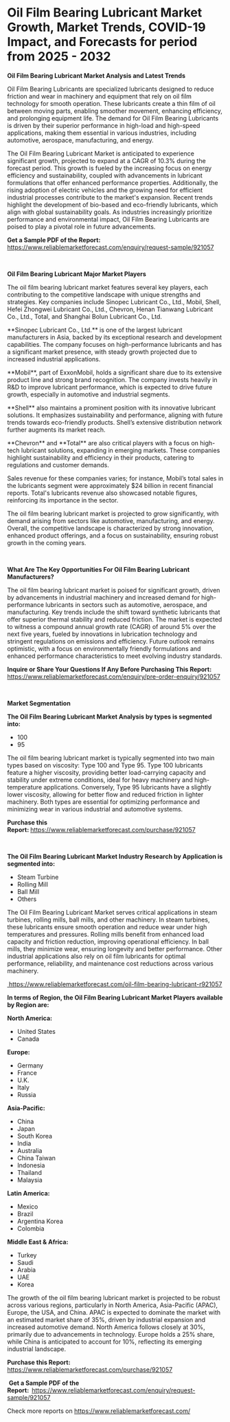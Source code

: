 <p><h1>Oil Film Bearing Lubricant Market Growth, Market Trends, COVID-19 Impact, and Forecasts for period from 2025 - 2032</h1></p><p><strong>Oil Film Bearing Lubricant Market Analysis and Latest Trends</strong></p>
<p><p>Oil Film Bearing Lubricants are specialized lubricants designed to reduce friction and wear in machinery and equipment that rely on oil film technology for smooth operation. These lubricants create a thin film of oil between moving parts, enabling smoother movement, enhancing efficiency, and prolonging equipment life. The demand for Oil Film Bearing Lubricants is driven by their superior performance in high-load and high-speed applications, making them essential in various industries, including automotive, aerospace, manufacturing, and energy.</p><p>The Oil Film Bearing Lubricant Market is anticipated to experience significant growth, projected to expand at a CAGR of 10.3% during the forecast period. This growth is fueled by the increasing focus on energy efficiency and sustainability, coupled with advancements in lubricant formulations that offer enhanced performance properties. Additionally, the rising adoption of electric vehicles and the growing need for efficient industrial processes contribute to the market's expansion. Recent trends highlight the development of bio-based and eco-friendly lubricants, which align with global sustainability goals. As industries increasingly prioritize performance and environmental impact, Oil Film Bearing Lubricants are poised to play a pivotal role in future advancements.</p></p>
<p><strong>Get a Sample PDF of the Report:&nbsp;</strong> <a href="https://www.reliablemarketforecast.com/enquiry/request-sample/921057?utm_campaign=2140&utm_medium=2&utm_source=Github&utm_content=ia&utm_term=01022025&utm_id=oil-film-bearing-lubricant">https://www.reliablemarketforecast.com/enquiry/request-sample/921057</a></p>
<p>&nbsp;</p>
<p><strong>Oil Film Bearing Lubricant Major Market Players</strong></p>
<p><p>The oil film bearing lubricant market features several key players, each contributing to the competitive landscape with unique strengths and strategies. Key companies include Sinopec Lubricant Co., Ltd., Mobil, Shell, Hefei Zhongwei Lubricant Co., Ltd., Chevron, Henan Tianwang Lubricant Co., Ltd., Total, and Shanghai Bolun Lubricant Co., Ltd.</p><p>**Sinopec Lubricant Co., Ltd.** is one of the largest lubricant manufacturers in Asia, backed by its exceptional research and development capabilities. The company focuses on high-performance lubricants and has a significant market presence, with steady growth projected due to increased industrial applications.</p><p>**Mobil**, part of ExxonMobil, holds a significant share due to its extensive product line and strong brand recognition. The company invests heavily in R&D to improve lubricant performance, which is expected to drive future growth, especially in automotive and industrial segments.</p><p>**Shell** also maintains a prominent position with its innovative lubricant solutions. It emphasizes sustainability and performance, aligning with future trends towards eco-friendly products. Shell’s extensive distribution network further augments its market reach.</p><p>**Chevron** and **Total** are also critical players with a focus on high-tech lubricant solutions, expanding in emerging markets. These companies highlight sustainability and efficiency in their products, catering to regulations and customer demands.</p><p>Sales revenue for these companies varies; for instance, Mobil’s total sales in the lubricants segment were approximately $24 billion in recent financial reports. Total's lubricants revenue also showcased notable figures, reinforcing its importance in the sector.</p><p>The oil film bearing lubricant market is projected to grow significantly, with demand arising from sectors like automotive, manufacturing, and energy. Overall, the competitive landscape is characterized by strong innovation, enhanced product offerings, and a focus on sustainability, ensuring robust growth in the coming years.</p></p>
<p>&nbsp;</p>
<p><strong>What Are The Key Opportunities For Oil Film Bearing Lubricant Manufacturers?</strong></p>
<p><p>The oil film bearing lubricant market is poised for significant growth, driven by advancements in industrial machinery and increased demand for high-performance lubricants in sectors such as automotive, aerospace, and manufacturing. Key trends include the shift toward synthetic lubricants that offer superior thermal stability and reduced friction. The market is expected to witness a compound annual growth rate (CAGR) of around 5% over the next five years, fueled by innovations in lubrication technology and stringent regulations on emissions and efficiency. Future outlook remains optimistic, with a focus on environmentally friendly formulations and enhanced performance characteristics to meet evolving industry standards.</p></p>
<p><strong>Inquire or Share Your Questions If Any Before Purchasing This Report:</strong> <a href="https://www.reliablemarketforecast.com/enquiry/pre-order-enquiry/921057?utm_campaign=2140&utm_medium=2&utm_source=Github&utm_content=ia&utm_term=01022025&utm_id=oil-film-bearing-lubricant">https://www.reliablemarketforecast.com/enquiry/pre-order-enquiry/921057</a></p>
<p>&nbsp;</p>
<p><strong>Market Segmentation</strong></p>
<p><strong>The Oil Film Bearing Lubricant Market Analysis by types is segmented into:</strong></p>
<p><ul><li>100</li><li>95</li></ul></p>
<p><p>The oil film bearing lubricant market is typically segmented into two main types based on viscosity: Type 100 and Type 95. Type 100 lubricants feature a higher viscosity, providing better load-carrying capacity and stability under extreme conditions, ideal for heavy machinery and high-temperature applications. Conversely, Type 95 lubricants have a slightly lower viscosity, allowing for better flow and reduced friction in lighter machinery. Both types are essential for optimizing performance and minimizing wear in various industrial and automotive systems.</p></p>
<p><strong>Purchase this Report:&nbsp;</strong><a href="https://www.reliablemarketforecast.com/purchase/921057?utm_campaign=2140&utm_medium=2&utm_source=Github&utm_content=ia&utm_term=01022025&utm_id=oil-film-bearing-lubricant">https://www.reliablemarketforecast.com/purchase/921057</a></p>
<p>&nbsp;</p>
<p><strong>The Oil Film Bearing Lubricant Market Industry Research by Application is segmented into:</strong></p>
<p><ul><li>Steam Turbine</li><li>Rolling Mill</li><li>Ball Mill</li><li>Others</li></ul></p>
<p><p>The Oil Film Bearing Lubricant Market serves critical applications in steam turbines, rolling mills, ball mills, and other machinery. In steam turbines, these lubricants ensure smooth operation and reduce wear under high temperatures and pressures. Rolling mills benefit from enhanced load capacity and friction reduction, improving operational efficiency. In ball mills, they minimize wear, ensuring longevity and better performance. Other industrial applications also rely on oil film lubricants for optimal performance, reliability, and maintenance cost reductions across various machinery.</p></p>
<p><a href="https://www.reliablemarketforecast.com/oil-film-bearing-lubricant-r921057?utm_campaign=2140&utm_medium=2&utm_source=Github&utm_content=ia&utm_term=01022025&utm_id=oil-film-bearing-lubricant">&nbsp;https://www.reliablemarketforecast.com/oil-film-bearing-lubricant-r921057</a></p>
<p><strong>In terms of Region, the Oil Film Bearing Lubricant Market Players available by Region are:</strong></p>
<p>
    <p> <strong> North America: </strong>
        <ul>
            <li>United States</li>
            <li>Canada</li>
        </ul>
        </p> 
    <p> <strong> Europe: </strong>
        <ul>
            <li>Germany</li>
            <li>France</li>
            <li>U.K.</li>
            <li>Italy</li>
            <li>Russia</li>
        </ul>
        </p> 
    <p> <strong> Asia-Pacific: </strong>
        <ul>
            <li>China</li>
            <li>Japan</li>
            <li>South Korea</li>
            <li>India</li>
            <li>Australia</li>
            <li>China Taiwan</li>
            <li>Indonesia</li>
            <li>Thailand</li>
            <li>Malaysia</li>
        </ul>
        </p> 
    <p> <strong> Latin America: </strong>
        <ul>
            <li>Mexico</li>
            <li>Brazil</li>
            <li>Argentina Korea</li>
            <li>Colombia</li>
        </ul>
        </p> 
    <p> <strong> Middle East & Africa: </strong>
        <ul>
            <li>Turkey</li>
            <li>Saudi</li>
            <li>Arabia</li>
            <li>UAE</li>
            <li>Korea</li>
        </ul>
    </p>
    </p>
<p><p>The growth of the oil film bearing lubricant market is projected to be robust across various regions, particularly in North America, Asia-Pacific (APAC), Europe, the USA, and China. APAC is expected to dominate the market with an estimated market share of 35%, driven by industrial expansion and increased automotive demand. North America follows closely at 30%, primarily due to advancements in technology. Europe holds a 25% share, while China is anticipated to account for 10%, reflecting its emerging industrial landscape.</p></p>
<p><strong>Purchase this Report: </strong><a href="https://www.reliablemarketforecast.com/purchase/921057?utm_campaign=2140&utm_medium=2&utm_source=Github&utm_content=ia&utm_term=01022025&utm_id=oil-film-bearing-lubricant">https://www.reliablemarketforecast.com/purchase/921057</a></p>
<p>&nbsp;<strong>Get a Sample PDF of the Report:&nbsp;&nbsp;</strong><a href="https://www.reliablemarketforecast.com/enquiry/request-sample/921057?utm_campaign=2140&utm_medium=2&utm_source=Github&utm_content=ia&utm_term=01022025&utm_id=oil-film-bearing-lubricant">https://www.reliablemarketforecast.com/enquiry/request-sample/921057</a></p>
<p><strong></strong></p>
<p>Check more reports on <a href="https://www.reliablemarketforecast.com/?utm_campaign=2140&utm_medium=2&utm_source=Github&utm_content=ia&utm_term=01022025&utm_id=oil-film-bearing-lubricant">https://www.reliablemarketforecast.com/</a></p>